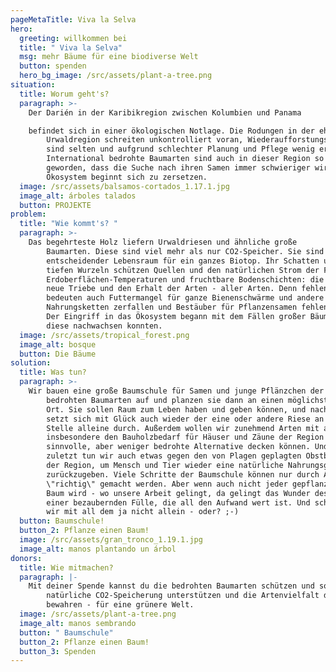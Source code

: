 ```yaml
---
pageMetaTitle: Viva la Selva
hero:
  greeting: willkommen bei
  title: " Viva la Selva"
  msg: mehr Bäume für eine biodiverse Welt
  button: spenden
  hero_bg_image: /src/assets/plant-a-tree.png
situation:
  title: Worum geht's?
  paragraph: >-
    Der Darién in der Karibikregion zwischen Kolumbien und Panama

    befindet sich in einer ökologischen Notlage. Die Rodungen in der ehemaligen
        Urwaldregion schreiten unkontrolliert voran, Wiederaufforstungsbemühungen
        sind selten und aufgrund schlechter Planung und Pflege wenig erfolgreich.
        International bedrohte Baumarten sind auch in dieser Region so selten
        geworden, dass die Suche nach ihren Samen immer schwieriger wird. Das
        Ökosystem beginnt sich zu zersetzen.
  image: /src/assets/balsamos-cortados_1.17.1.jpg
  image_alt: árboles talados
  button: PROJEKTE
problem:
  title: "Wie kommt's? "
  paragraph: >-
    Das begehrteste Holz liefern Urwaldriesen und ähnliche große
        Baumarten. Diese sind viel mehr als nur CO2-Speicher. Sie sind
        entscheidender Lebensraum für ein ganzes Biotop. Ihr Schatten und ihre
        tiefen Wurzeln schützen Quellen und den natürlichen Strom der Flüsse,
        Erdoberflächen-Temperaturen und fruchtbare Bodenschichten: die Basis für
        neue Triebe und den Erhalt der Arten - aller Arten. Denn fehlende Bäume
        bedeuten auch Futtermangel für ganze Bienenschwärme und andere Wildtiere -
        Nahrungsketten zerfallen und Bestäuber für Pflanzensamen fehlen außerdem...
        Der Eingriff in das Ökosystem begann mit dem Fällen großer Bäume, ohne dass
        diese nachwachsen konnten.
  image: /src/assets/tropical_forest.png
  image_alt: bosque
  button: Die Bäume
solution:
  title: Was tun?
  paragraph: >-
    Wir bauen eine große Baumschule für Samen und junge Pflänzchen der
        bedrohten Baumarten auf und planzen sie dann an einen möglichst sicheren
        Ort. Sie sollen Raum zum Leben haben und geben können, und nach und nach
        setzt sich mit Glück auch wieder der eine oder andere Riese an unverhoffter
        Stelle alleine durch. Außerdem wollen wir zunehmend Arten mit aufnehmen, die
        insbesondere den Bauholzbedarf für Häuser und Zäune der Region als
        sinnvolle, aber weniger bedrohte Alternative decken können. Und nicht
        zuletzt tun wir auch etwas gegen den von Plagen geplagten Obstbaumbestand
        der Region, um Mensch und Tier wieder eine natürliche Nahrungsgrundlage
        zurückzugeben. Viele Schritte der Baumschule können nur durch Ausprobieren
        \"richtig\" gemacht werden. Aber wenn auch nicht jeder gepflanzte Samen ein
        Baum wird - wo unsere Arbeit gelingt, da gelingt das Wunder des Lebens in
        einer bezaubernden Fülle, die all den Aufwand wert ist. Und schließlich sind
        wir mit all dem ja nicht allein - oder? ;-)
  button: Baumschule!
  button_2: Pflanze einen Baum!
  image: /src/assets/gran_tronco_1.19.1.jpg
  image_alt: manos plantando un árbol
donors:
  title: Wie mitmachen?
  paragraph: |-
    Mit deiner Spende kannst du die bedrohten Baumarten schützen und so
        natürliche CO2-Speicherung unterstützen und die Artenvielfalt der Region
        bewahren - für eine grünere Welt.
  image: /src/assets/plant-a-tree.png
  image_alt: manos sembrando
  button: " Baumschule"
  button_2: Pflanze einen Baum!
  button_3: Spenden
---
```

